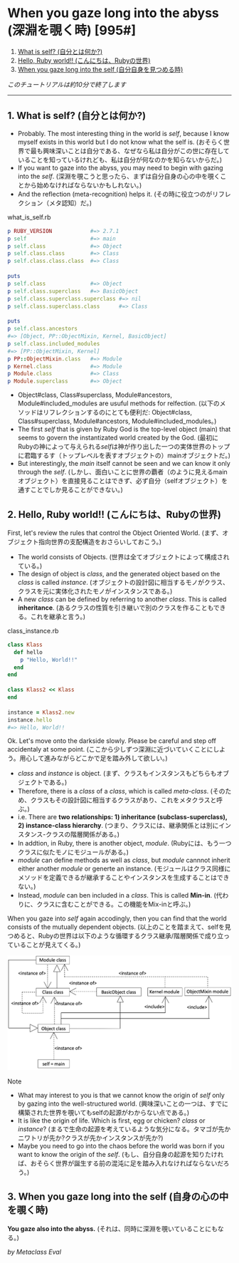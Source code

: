 # When you gaze long into the abyss (深淵を覗く時) [995#]

1. [What is self? (自分とは何か?)](#1-what-is-self-%E8%87%AA%E5%88%86%E3%81%A8%E3%81%AF%E4%BD%95%E3%81%8B)
2. [Hello, Ruby world\!\! (こんにちは、Rubyの世界)](#2--hello-ruby-world-%E3%81%93%E3%82%93%E3%81%AB%E3%81%A1%E3%81%AFruby%E3%81%AE%E4%B8%96%E7%95%8C)
3. [When you gaze long into the self (自分自身を見つめる時)](#3-when-you-gaze-long-into-the-self-%E8%87%AA%E5%88%86%E8%87%AA%E8%BA%AB%E3%82%92%E8%A6%8B%E3%81%A4%E3%82%81%E3%82%8B%E6%99%82)

*このチュートリアルは約10分で終了します*

----

## 1. What is self? (自分とは何か?)

* Probably. The most interesting thing in the world is *self*, because I know myself exists in this world but I do not know what the self is.  (おそらく世界で最も興味深いことは自分である、なぜなら私は自分がこの世に存在していることを知っているけれども、私は自分が何なのかを知らないからだ。)
* If you want to gaze into the abyss, you may need to begin with gazing into the *self*. (深淵を覗こうと思ったら、まずは自分自身の心の中を覗くことから始めなければならないかもしれない。) 
* And the reflection (meta-recognition) helps it. (その時に役立つのがリフレクション（メタ認知）だ。)

what_is_self.rb
```ruby
p RUBY_VERSION            #=> 2.7.1
p self                    #=> main
p self.class              #=> Object
p self.class.class        #=> Class
p self.class.class.class  #=> Class

puts
p self.class              #=> Object
p self.class.superclass   #=> BasicObject
p self.class.superclass.superclass #=> nil
p self.class.superclass.class      #=> Class

puts
p self.class.ancestors
#=> [Object, PP::ObjectMixin, Kernel, BasicObject]
p self.class.included_modules
#=> [PP::ObjectMixin, Kernel]
p PP::ObjectMixin.class   #=> Module
p Kernel.class            #=> Module
p Module.class            #=> Class
p Module.superclass       #=> Object
```

* Object#class, Class#superclass, Module#ancestors, Module#included_modules are usuful methods for relfection. (以下のメソッドはリフレクションするのにとても便利だ: Object#class, Class#superclass, Module#ancestors, Module#included_modules。)
* The first *self* that is given by Ruby God is the top-level object (main) that seems to govern the instantizated world created by the God. (最初にRubyの神によって与えられる*self*は神が作り出した一つの実体世界のトップに君臨するす（トップレベルを表すオブジェクトの）mainオブジェクトだ。)
* But interestingly, the *main* itself cannot be seen and we can know it only through the *self*. (しかし、面白いことに世界の覇者（のように見えるmainオブジェクト）を直接見ることはできず、必ず自分（selfオブジェクト）を通すことでしか見ることができない。)

## 2.  Hello, Ruby world!! (こんにちは、Rubyの世界)

First, let's review the rules that control the Object Oriented World. (まず、オブジェクト指向世界の支配構造をおさらいしておこう。)
* The world consists of Objects. (世界は全てオブジェクトによって構成されている。)
* The design of object is *class*, and the generated object based on the *class* is called *instance*. (オブジェクトの設計図に相当するモノがクラス、クラスを元に実体化されたモノがインスタンスである。)
* A new *class* can be defined by referring to another *class*. This is called **inheritance**. (あるクラスの性質を引き継いで別のクラスを作ることもできる。これを継承と言う。)

class_instance.rb
```ruby
class Klass
  def hello
    p "Hello, World!!"
  end
end

class Klass2 << Klass
end

instance = Klass2.new
instance.hello
#=> Hello, World!!
```

Ok. Let's move onto the darkside slowly. Please be careful and step off accidentaly at some point. (ここから少しずつ深淵に近づいていくことにしよう。用心して進みながらどこかで足を踏み外して欲しい。)
* *class* and *instance* is object. (まず、クラスもインスタンスもどちらもオブジェクトである。)
* Therefore, there is a *class*  of a *class*, which is called *meta-class*. (そのため、クラスもその設計図に相当するクラスがあり、これをメタクラスと呼ぶ。)
* i.e. There are **two relationships: 1) inheritance (subclass-superclass), 2) instance-class hierarchy**. (つまり、クラスには、継承関係とは別にインスタンス-クラスの階層関係がある。)
* In addtion, in Ruby, there is another object, *module*. (Rubyには、もう一つクラスに似たモノにモジュールがある。)
* *module* can define methods as well as *class*, but *module* cannnot inherit either another *module* or generte an instance. (モジュールはクラス同様にメソッドを定義できるが継承することやインスタンスを生成することはできない。)
* Instead, *module* can ben included in a *class*. This is called **Min-in**. (代わりに、クラスに含むことができる。この機能をMix-inと呼ぶ。)

When you gaze into *self* again accodingly, then you can find that the world consists of the mutually dependent objects. (以上のことを踏まえて、selfを見つめると、Rubyの世界は以下のような循環するクラス継承/階層関係で成り立っていることが見えてくる。)

![Object World](../png/object_world.png)

Note
* What may interest to you is that we cannot know the origin of *self* only by gazing into the well-structured world.  (興味深いことの一つは、すでに構築された世界を覗いてもselfの起源がわからない点である。) 
* It is like the origin of life. Which is first, egg or chicken? *class* or *instance*? (まるで生命の起源を考えているような気分になる。タマゴが先かニワトリが先か?クラスが先かインスタンスが先か?)
* Maybe you need to go into the chaos before the world was born if you want to know the origin of the *self*. (もし、自分自身の起源を知りたければ、おそらく世界が誕生する前の混沌に足を踏み入れなければならないだろう。)

## 3. When you gaze long into the self (自身の心の中を覗く時)

**You gaze also into the abyss.** (それは、同時に深淵を覗いていることにもなる。)

*by Metaclass Eval*

